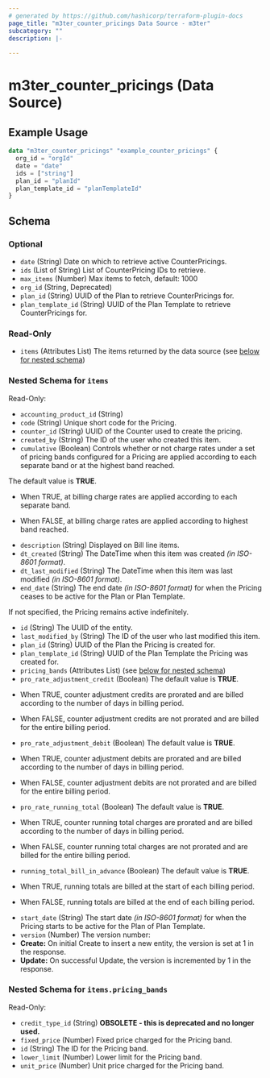 ```yaml
---
# generated by https://github.com/hashicorp/terraform-plugin-docs
page_title: "m3ter_counter_pricings Data Source - m3ter"
subcategory: ""
description: |-
  
---
```


# m3ter_counter_pricings (Data Source)



## Example Usage

```terraform
data "m3ter_counter_pricings" "example_counter_pricings" {
  org_id = "orgId"
  date = "date"
  ids = ["string"]
  plan_id = "planId"
  plan_template_id = "planTemplateId"
}
```

<!-- schema generated by tfplugindocs -->
## Schema

### Optional

- `date` (String) Date on which to retrieve active CounterPricings.
- `ids` (List of String) List of CounterPricing IDs to retrieve.
- `max_items` (Number) Max items to fetch, default: 1000
- `org_id` (String, Deprecated)
- `plan_id` (String) UUID of the Plan to retrieve CounterPricings for.
- `plan_template_id` (String) UUID of the Plan Template to retrieve CounterPricings for.

### Read-Only

- `items` (Attributes List) The items returned by the data source (see [below for nested schema](#nestedatt--items))

<a id="nestedatt--items"></a>
### Nested Schema for `items`

Read-Only:

- `accounting_product_id` (String)
- `code` (String) Unique short code for the Pricing.
- `counter_id` (String) UUID of the Counter used to create the pricing.
- `created_by` (String) The ID of the user who created this item.
- `cumulative` (Boolean) Controls whether or not charge rates under a set of pricing bands configured for a Pricing are applied according to each separate band or at the highest band reached.

The default value is **TRUE**.

* When TRUE, at billing charge rates are applied according to each separate band.

* When FALSE, at billing charge rates are applied according to highest band reached.
- `description` (String) Displayed on Bill line items.
- `dt_created` (String) The DateTime when this item was created *(in ISO-8601 format)*.
- `dt_last_modified` (String) The DateTime when this item was last modified *(in ISO-8601 format)*.
- `end_date` (String) The end date *(in ISO-8601 format)* for when the Pricing ceases to be active for the Plan or Plan Template.

If not specified, the Pricing remains active indefinitely.
- `id` (String) The UUID of the entity.
- `last_modified_by` (String) The ID of the user who last modified this item.
- `plan_id` (String) UUID of the Plan the Pricing is created for.
- `plan_template_id` (String) UUID of the Plan Template the Pricing was created for.
- `pricing_bands` (Attributes List) (see [below for nested schema](#nestedatt--items--pricing_bands))
- `pro_rate_adjustment_credit` (Boolean) The default value is **TRUE**.

* When TRUE, counter adjustment credits are prorated and are billed according to the number of days in billing period.

* When FALSE, counter adjustment credits are not prorated and are billed for the entire billing period.
- `pro_rate_adjustment_debit` (Boolean) The default value is **TRUE**.

* When TRUE, counter adjustment debits are prorated and are billed according to the number of days in billing period.

* When FALSE, counter adjustment debits are not prorated and are billed for the entire billing period.
- `pro_rate_running_total` (Boolean) The default value is **TRUE**.

* When TRUE, counter running total charges are prorated and are billed according to the number of days in billing period.

* When FALSE, counter running total charges are not prorated and are billed for the entire billing period.
- `running_total_bill_in_advance` (Boolean) The default value is **TRUE**.

* When TRUE, running totals are billed at the start of each billing period.

* When FALSE, running totals are billed at the end of each billing period.
- `start_date` (String) The start date *(in ISO-8601 format)* for when the Pricing starts to be active for the Plan of Plan Template.
- `version` (Number) The version number:
- **Create:** On initial Create to insert a new entity, the version is set at 1 in the response.
- **Update:** On successful Update, the version is incremented by 1 in the response.

<a id="nestedatt--items--pricing_bands"></a>
### Nested Schema for `items.pricing_bands`

Read-Only:

- `credit_type_id` (String) **OBSOLETE - this is deprecated and no longer used.**
- `fixed_price` (Number) Fixed price charged for the Pricing band.
- `id` (String) The ID for the Pricing band.
- `lower_limit` (Number) Lower limit for the Pricing band.
- `unit_price` (Number) Unit price charged for the Pricing band.
